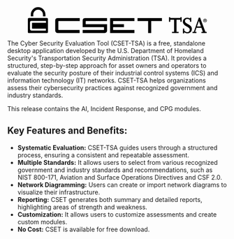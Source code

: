 <div align="center">  
 <img src='data:image/svg+xml,<svg xmlns:dc="http://purl.org/dc/elements/1.1/" xmlns:cc="http://creativecommons.org/ns%23" xmlns:rdf="http://www.w3.org/1999/02/22-rdf-syntax-ns%23" xmlns:svg="http://www.w3.org/2000/svg" xmlns="http://www.w3.org/2000/svg" xml:space="preserve" enable-background="new 0 0 612 792" viewBox="0 0 539.06897 78.727997" y="0px" x="0px" id="cset-tsa-logo" height="60"><g _ngcontent-ng-c163561954="" transform="translate(-36.932,-76.816)" id="TSA_2_"><g _ngcontent-ng-c163561954="" id="TSA_1_"><path _ngcontent-ng-c163561954="" id="path35" d="m 500.133,120.822 h -3.792 v -6.148 h -11.598 v 36.194 h 6.259 v 3.756 h -19.846 v -3.756 h 6.259 v -36.194 h -11.598 v 6.148 h -3.756 v -13.697 h 3.756 v 2.319 h 30.523 v -2.319 h 3.792 v 13.697 z" class="fill-primary"></path><path _ngcontent-ng-c163561954="" id="path37" d="m 530.877,142.324 c 0,1.915 -0.326,3.676 -0.975,5.284 -0.651,1.608 -1.579,2.989 -2.781,4.143 -1.203,1.155 -2.639,2.043 -4.308,2.67 -1.669,0.625 -3.512,0.938 -5.523,0.938 -1.67,0 -3.271,-0.271 -4.806,-0.81 -1.534,-0.539 -3.124,-1.326 -4.768,-2.357 v 3.352 h -3.756 v -14.508 h 3.756 v 5.744 c 2.896,3.462 5.94,5.191 9.131,5.191 2.111,0 3.897,-0.693 5.358,-2.08 1.46,-1.387 2.19,-3.099 2.19,-5.136 0,-1.768 -0.503,-3.271 -1.51,-4.511 -1.008,-1.24 -2.522,-2.461 -4.547,-3.664 -2.025,-1.203 -3.971,-2.369 -5.837,-3.498 -1.865,-1.129 -3.437,-2.32 -4.713,-3.571 -2.699,-2.701 -4.05,-5.745 -4.05,-9.131 0,-2.013 0.527,-3.916 1.583,-5.708 1.056,-1.792 2.559,-3.233 4.511,-4.327 1.952,-1.092 4.191,-1.638 6.719,-1.638 3.511,0 6.42,0.749 8.728,2.245 v -2.393 h 3.793 v 12.261 h -3.793 v -4.896 c -0.909,-1.203 -2.057,-2.142 -3.443,-2.816 -1.387,-0.675 -2.853,-1.013 -4.399,-1.013 -2.406,0 -4.211,0.614 -5.413,1.842 -1.203,1.228 -1.804,2.773 -1.804,4.638 0,2.087 0.692,3.695 2.08,4.824 1.386,1.129 3.763,2.621 7.124,4.474 3.363,1.853 5.892,3.627 7.586,5.32 1.399,1.399 2.394,2.805 2.982,4.216 0.59,1.412 0.885,3.051 0.885,4.915 z" class="fill-primary"></path><path _ngcontent-ng-c163561954="" id="path39" d="m 575.465,154.623 h -15.759 v -3.756 h 4.308 l -4.308,-12.077 h -15.06 l -4.087,12.077 h 4.087 v 3.756 h -11.782 v -3.756 h 3.939 l 14.985,-42.527 h 3.866 l 15.907,42.527 h 3.902 v 3.756 z m -17.269,-19.589 -6.112,-16.605 h -0.146 l -5.781,16.605 z" class="fill-primary"></path></g><path _ngcontent-ng-c163561954="" id="path42" d="m 576.001,116.763 c 0,2.987 -2.403,5.357 -5.453,5.357 -3.051,0 -5.484,-2.37 -5.484,-5.357 0,-2.987 2.434,-5.32 5.516,-5.32 3.018,0 5.421,2.332 5.421,5.32 z m -9.572,0 c 0,2.37 1.783,4.25 4.15,4.25 2.305,0.034 4.059,-1.881 4.059,-4.215 0,-2.371 -1.754,-4.285 -4.121,-4.285 -2.305,0 -4.088,1.914 -4.088,4.25 z m 3.275,2.76 h -1.234 v -5.322 c 0.486,-0.066 1.17,-0.163 2.047,-0.163 1.007,0 1.461,0.163 1.819,0.419 0.322,0.228 0.548,0.617 0.548,1.139 0,0.649 -0.486,1.068 -1.102,1.267 v 0.063 c 0.519,0.162 0.78,0.584 0.941,1.297 0.16,0.812 0.291,1.103 0.391,1.299 h -1.3 c -0.163,-0.197 -0.261,-0.648 -0.422,-1.299 -0.1,-0.55 -0.423,-0.811 -1.105,-0.811 h -0.583 z m 0.033,-2.987 h 0.584 c 0.683,0 1.232,-0.228 1.232,-0.777 0,-0.485 -0.355,-0.812 -1.137,-0.812 -0.324,0 -0.552,0.032 -0.68,0.069 v 1.52 z" class="fill-primary"></path></g><g _ngcontent-ng-c163561954="" transform="translate(-36.932,-76.816)" id="CSET"><path _ngcontent-ng-c163561954="" d="m 367.273,109.506 h 73.509 v 8.999 h -32.356 v 36 h -9.276 v -36 h -31.876 v -8.999 z" id="T_2_" class="fill-primary"></path><path _ngcontent-ng-c163561954="" d="m 293.693,136.918 v 8.311 h 64.235 v 9.276 h -73.304 v -44.999 h 73.304 v 9.068 h -64.235 v 9.343 h 32.701 v 9.001 z" id="E_2_" class="fill-primary"></path><path _ngcontent-ng-c163561954="" d="m 267.933,154.505 h -65.955 v -9 l 62.998,-0.138 c 0.733,0 1.169,-0.364 1.306,-1.099 0.046,-0.137 0.07,-0.252 0.07,-0.346 l -0.07,-6.868 v -0.137 h -64.304 v -19.854 c 0,-3.161 1.281,-5.381 3.849,-6.666 1.098,-0.594 2.358,-0.892 3.777,-0.892 h 65.815 v 9.068 l -62.861,-0.069 c -0.732,0 -1.167,0.343 -1.306,1.031 -0.047,0.138 -0.07,0.251 -0.07,0.345 v 8.036 h 64.306 v 18.962 c 0,3.207 -1.261,5.451 -3.778,6.732 -1.146,0.598 -2.406,0.895 -3.777,0.895 z" id="S_2_" class="fill-primary"></path><path _ngcontent-ng-c163561954="" d="m 128.743,143.788 c 0,0.822 0.363,1.303 1.097,1.44 0.093,0.048 0.184,0.071 0.274,0.071 h 62.728 v 9.205 h -65.886 c -3.07,0 -5.291,-1.282 -6.666,-3.849 -0.64,-1.189 -0.96,-2.518 -0.96,-3.983 v -29.609 c 0,-3.161 1.283,-5.381 3.848,-6.666 1.097,-0.594 2.357,-0.892 3.778,-0.892 h 66.365 v 8.999 h -62.932 c -1.097,0 -1.646,0.643 -1.646,1.925 z" id="C_2_" class="fill-primary"></path></g><g _ngcontent-ng-c163561954="" transform="translate(-36.932,-76.816)" id="CSET_Lock"><path _ngcontent-ng-c163561954="" d="M 94.417,109.281 H 39.983 c -1.685,0 -3.051,1.364 -3.051,3.05 v 39.179 c 0,1.684 1.366,3.051 3.051,3.051 h 54.434 c 1.685,0 3.051,-1.367 3.051,-3.051 v -39.179 c 10e-4,-1.685 -1.365,-3.05 -3.051,-3.05 z m -2.854,14.587 H 50.57 c -0.717,0 -1.075,0.419 -1.075,1.253 v 15.216 c 0,0.536 0.238,0.85 0.716,0.94 0.06,0.029 0.119,0.043 0.179,0.043 h 40.86 v 5.998 H 48.333 c -2,0 -3.446,-0.836 -4.341,-2.507 -0.419,-0.776 -0.626,-1.642 -0.626,-2.595 v -19.288 c 0,-2.061 0.834,-3.506 2.506,-4.343 0.716,-0.387 1.536,-0.581 2.461,-0.581 h 43.23 z" id="Lock_Body" class="fill-primary"></path><path _ngcontent-ng-c163561954="" d="m 67.871,84.26 c 8.056,0 14.585,6.529 14.585,14.586 l -0.001,5.374 h 7.446 v -5.374 c 0,-12.167 -9.863,-22.03 -22.03,-22.03 -12.166,0 -22.029,9.862 -22.029,22.03 v 5.424 h 7.443 l 0.001,-5.424 C 53.287,90.789 59.816,84.26 67.871,84.26 Z" id="Top_of_Lock" class="fill-primary"></path></g></svg>'/>
</div>

The Cyber Security Evaluation Tool (CSET-TSA) is a free, standalone desktop application developed by the U.S. Department of Homeland Security's Transportation Security Administration (TSA). It provides a structured, step-by-step approach for asset owners and operators to evaluate the security posture of their industrial control systems (ICS) and information technology (IT) networks. CSET-TSA helps organizations assess their cybersecurity practices against recognized government and industry standards.

This release contains the AI, Incident Response, and CPG modules.

## Key Features and Benefits:

- **Systematic Evaluation:** CSET-TSA guides users through a structured process, ensuring a consistent and repeatable assessment.
- **Multiple Standards:** It allows users to select from various recognized government and industry standards and recommendations, such as NIST 800-171, Aviation and Surface Operations Directives and CSF 2.0.
- **Network Diagramming:** Users can create or import network diagrams to visualize their infrastructure.
- **Reporting:** CSET generates both summary and detailed reports, highlighting areas of strength and weakness.
- **Customization:** It allows users to customize assessments and create custom modules.
- **No Cost:** CSET is available for free download.
